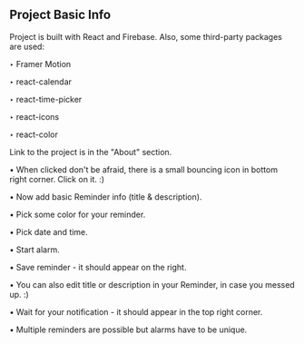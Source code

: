 ## Project Basic Info

Project is built with React and Firebase. Also, some third-party packages are used:

‣ Framer Motion

‣ react-calendar

‣ react-time-picker

‣ react-icons

‣ react-color


Link to the project is in the "About" section.


• When clicked don't be afraid, there is a small bouncing icon in bottom right corner. Click on it. :)

• Now add basic Reminder info (title & description). 

• Pick some color for your reminder.

• Pick date and time.

• Start alarm.

• Save reminder - it should appear on the right.

• You can also edit title or description in your Reminder, in case you messed up. :)

• Wait for your notification - it should appear in the top right corner. 

• Multiple reminders are possible but alarms have to be unique.

